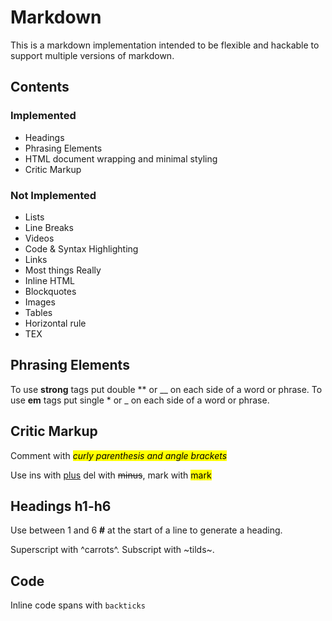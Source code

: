 # Markdown

This is a markdown implementation intended to be flexible and hackable to support multiple versions of markdown.

## Contents     

### Implemented

- Headings
- Phrasing Elements
- HTML document wrapping and minimal styling
- Critic Markup

### Not Implemented

- Lists
- Line Breaks
- Videos
- Code & Syntax Highlighting
- Links
- Most things Really
- Inline HTML
- Blockquotes
- Images
- Tables
- Horizontal rule
- TEX


## Phrasing Elements

To use **strong** tags put double ** or __ on each side of a word or phrase.
To use **em** tags put single * or _ on each side of a word or phrase.

## Critic Markup

Comment with <mark><em>curly parenthesis and angle brackets</em></mark>

Use ins with <ins>plus</ins> del with <del>minus</del>, mark with <mark>mark</mark> 



## Headings h1-h6

Use between 1 and 6 **#** at the start of a line to generate a heading.

Superscript with ^carrots^. Subscript with ~tilds~. 

## Code

Inline code spans with `backticks`
